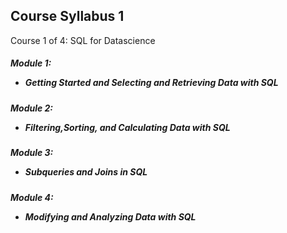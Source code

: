 
## Course Syllabus 1
Course 1 of 4: SQL for Datascience
##### Module 1: <ul><li>Getting Started and Selecting and Retrieving Data with SQL</li></ul>
##### Module 2: <ul><li>Filtering,Sorting, and Calculating Data with SQL</li></ul>
##### Module 3: <ul><li>Subqueries and Joins in SQL</li></ul>
##### Module 4: <ul><li>Modifying and Analyzing Data with SQL</li></ul>
